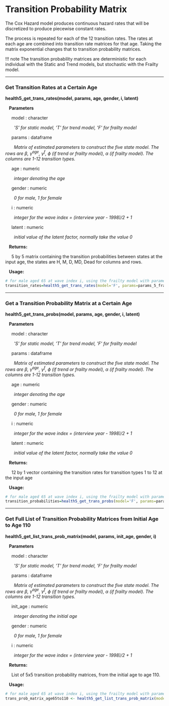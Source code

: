 # Transition Probability Matrix 

The Cox Hazard model produces continuous hazard rates that will be discretized to produce
piecewise constant rates. 

The process is repeated for each of the 12 transition rates. The rates at each age are combined
into transition rate matrices for that age. Taking the matrix exponential changes that to 
transition probability matrices. 

!!! note
    The transition probability matrices are deterministic for each individual 
    with the Static and Trend models, but stochastic with the Frailty model.

---
### Get Transition Rates at a Certain Age

**health5_get_trans_rates(model, params, age, gender, i, latent)**

&nbsp;&nbsp; **Parameters**

&nbsp;&nbsp;&nbsp;&nbsp; model : character

&nbsp;&nbsp;&nbsp;&nbsp;&nbsp;&nbsp; *'S' for static model, 'T' for trend model, 'F' for frailty model*

&nbsp;&nbsp;&nbsp;&nbsp; params : dataframe

&nbsp;&nbsp;&nbsp;&nbsp;&nbsp;&nbsp; *Matrix of estimated parameters to construct the five  state model. The rows are $\beta$, $\gamma^{\text{age}}$, $\gamma^{\text{f}}$, $\phi$ (if trend or frailty model), $\alpha$ (if frailty model). The columns are 1-12 transition types.*

&nbsp;&nbsp;&nbsp;&nbsp; age : numeric

&nbsp;&nbsp;&nbsp;&nbsp;&nbsp;&nbsp; *integer denoting the age*

&nbsp;&nbsp;&nbsp;&nbsp; gender : numeric

&nbsp;&nbsp;&nbsp;&nbsp;&nbsp;&nbsp; *0 for male, 1 for female*

&nbsp;&nbsp;&nbsp;&nbsp; i : numeric

&nbsp;&nbsp;&nbsp;&nbsp;&nbsp;&nbsp; *integer for the wave index = (interview year - 1998)/2 + 1*

&nbsp;&nbsp;&nbsp;&nbsp; latent : numeric

&nbsp;&nbsp;&nbsp;&nbsp;&nbsp;&nbsp; *initial value of the latent factor, normally take the value 0*

&nbsp;&nbsp; **Returns:**

&nbsp;&nbsp;&nbsp;&nbsp; 5 by 5 matrix containing the transition probabilities between states at the input age, the states are H, M, D, MD, Dead for columns and rows.

&nbsp;&nbsp; **Usage:**

```r
# for male aged 65 at wave index i, using the frailty model with parameters 'param'
transition_rates=health5_get_trans_rates(model='F', params=params_5_frailty, age=65, gender=0, i=8, latent=0)
```

---
### Get a Transition Probability Matrix at a Certain Age

**health5_get_trans_probs(model, params, age, gender, i, latent)**

&nbsp;&nbsp; **Parameters**

&nbsp;&nbsp;&nbsp;&nbsp; model : character

&nbsp;&nbsp;&nbsp;&nbsp;&nbsp;&nbsp; *'S' for static model, 'T' for trend model, 'F' for frailty model*

&nbsp;&nbsp;&nbsp;&nbsp; params : dataframe

&nbsp;&nbsp;&nbsp;&nbsp;&nbsp;&nbsp; *Matrix of estimated parameters to construct the five  state model. The rows are $\beta$, $\gamma^{\text{age}}$, $\gamma^{\text{f}}$, $\phi$ (if trend or frailty model), $\alpha$ (if frailty model). The columns are 1-12 transition types.*

&nbsp;&nbsp;&nbsp;&nbsp; age : numeric

&nbsp;&nbsp;&nbsp;&nbsp;&nbsp;&nbsp; *integer denoting the age*

&nbsp;&nbsp;&nbsp;&nbsp; gender : numeric

&nbsp;&nbsp;&nbsp;&nbsp;&nbsp;&nbsp; *0 for male, 1 for female*

&nbsp;&nbsp;&nbsp;&nbsp; i : numeric

&nbsp;&nbsp;&nbsp;&nbsp;&nbsp;&nbsp; *integer for the wave index = (interview year - 1998)/2 + 1*

&nbsp;&nbsp;&nbsp;&nbsp; latent : numeric

&nbsp;&nbsp;&nbsp;&nbsp;&nbsp;&nbsp; *initial value of the latent factor, normally take the value 0*

&nbsp;&nbsp; **Returns:**

&nbsp;&nbsp;&nbsp;&nbsp; 12 by 1 vector containing the transition rates for transition types 1 to 12 at the input age

&nbsp;&nbsp; **Usage:**

```r
# for male aged 65 at wave index i, using the frailty model with parameters 'param'
transition_probabilities=health5_get_trans_probs(model='F', params=params_5_frailty, age=65, gender=0, i=8, latent=0)
```

---
### Get Full List of Transition Probability Matrices from Initial Age to Age 110

**health5_get_list_trans_prob_matrix(model, params, init_age, gender, i)**

&nbsp;&nbsp; **Parameters**

&nbsp;&nbsp;&nbsp;&nbsp; model : character

&nbsp;&nbsp;&nbsp;&nbsp;&nbsp;&nbsp; *'S' for static model, 'T' for trend model, 'F' for frailty model*

&nbsp;&nbsp;&nbsp;&nbsp; params : dataframe

&nbsp;&nbsp;&nbsp;&nbsp;&nbsp;&nbsp; *Matrix of estimated parameters to construct the five  state model. The rows are $\beta$, $\gamma^{\text{age}}$, $\gamma^{\text{f}}$, $\phi$ (if trend or frailty model), $\alpha$ (if frailty model). The columns are 1-12 transition types.*

&nbsp;&nbsp;&nbsp;&nbsp; init_age : numeric

&nbsp;&nbsp;&nbsp;&nbsp;&nbsp;&nbsp; *integer denoting the initial age*

&nbsp;&nbsp;&nbsp;&nbsp; gender : numeric

&nbsp;&nbsp;&nbsp;&nbsp;&nbsp;&nbsp; *0 for male, 1 for female*

&nbsp;&nbsp;&nbsp;&nbsp; i : numeric

&nbsp;&nbsp;&nbsp;&nbsp;&nbsp;&nbsp; *integer for the wave index = (interview year - 1998)/2 + 1*

&nbsp;&nbsp; **Returns:**

&nbsp;&nbsp;&nbsp;&nbsp; List of 5x5 transition probability matrices, from the initial age to age 110.

&nbsp;&nbsp; **Usage:**

```r
# for male aged 65 at wave index i, using the frailty model with parameters 'param'
trans_prob_matrix_age65to110 <- health5_get_list_trans_prob_matrix(model='F', params=params_5_frailty, init_age=65, gender=0, i=8)
```


















